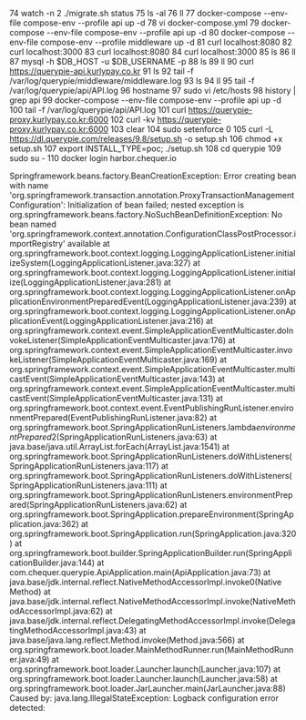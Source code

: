 74  watch -n 2 ./migrate.sh status
   75  ls -al
   76  ll
   77  docker-compose --env-file compose-env  --profile api up -d
   78  vi docker-compose.yml
   79  docker-compose --env-file compose-env  --profile api up -d
   80  docker-compose --env-file compose-env  --profile middleware up -d
   81  curl localhost:8080
   82  curl localhost:3000
   83  curl localhost:8080
   84  curl localhost:3000
   85  ls
   86  ll
   87  mysql -h $DB_HOST -u $DB_USERNAME -p
   88  ls
   89  ll
   90  curl https://querypie-api.kurlypay.co.kr
   91  ls
   92  tail -f /var/log/querypie/middleware/middleware.log
   93  ls
   94  ll
   95  tail -f /var/log/querypie/api/API.log
   96  hostname
   97  sudo vi /etc/hosts
   98  history | grep api
   99  docker-compose --env-file compose-env  --profile api up -d
  100  tail -f /var/log/querypie/api/API.log
  101  curl https://querypie-proxy.kurlypay.co.kr:6000
  102  curl -kv https://querypie-proxy.kurlypay.co.kr:6000
  103  clear
  104  sudo setenforce 0
  105  curl -L https://dl.querypie.com/releases/9.8/setup.sh -o setup.sh
  106  chmod +x setup.sh
  107  export INSTALL_TYPE=poc; ./setup.sh
  108  cd querypie
  109  sudo su -
  110  docker login harbor.chequer.io


Springframework.beans.factory.BeanCreationException: Error creating bean with name 'org.springframework.transaction.annotation.ProxyTransactionManagementConfiguration': Initialization of bean failed; nested exception is org.springframework.beans.factory.NoSuchBeanDefinitionException: No bean named 'org.springframework.context.annotation.ConfigurationClassPostProcessor.importRegistry' available
	at org.springframework.boot.context.logging.LoggingApplicationListener.initializeSystem(LoggingApplicationListener.java:327)
	at org.springframework.boot.context.logging.LoggingApplicationListener.initialize(LoggingApplicationListener.java:281)
	at org.springframework.boot.context.logging.LoggingApplicationListener.onApplicationEnvironmentPreparedEvent(LoggingApplicationListener.java:239)
	at org.springframework.boot.context.logging.LoggingApplicationListener.onApplicationEvent(LoggingApplicationListener.java:216)
	at org.springframework.context.event.SimpleApplicationEventMulticaster.doInvokeListener(SimpleApplicationEventMulticaster.java:176)
	at org.springframework.context.event.SimpleApplicationEventMulticaster.invokeListener(SimpleApplicationEventMulticaster.java:169)
	at org.springframework.context.event.SimpleApplicationEventMulticaster.multicastEvent(SimpleApplicationEventMulticaster.java:143)
	at org.springframework.context.event.SimpleApplicationEventMulticaster.multicastEvent(SimpleApplicationEventMulticaster.java:131)
	at org.springframework.boot.context.event.EventPublishingRunListener.environmentPrepared(EventPublishingRunListener.java:82)
	at org.springframework.boot.SpringApplicationRunListeners.lambda$environmentPrepared$2(SpringApplicationRunListeners.java:63)
	at java.base/java.util.ArrayList.forEach(ArrayList.java:1541)
	at org.springframework.boot.SpringApplicationRunListeners.doWithListeners(SpringApplicationRunListeners.java:117)
	at org.springframework.boot.SpringApplicationRunListeners.doWithListeners(SpringApplicationRunListeners.java:111)
	at org.springframework.boot.SpringApplicationRunListeners.environmentPrepared(SpringApplicationRunListeners.java:62)
	at org.springframework.boot.SpringApplication.prepareEnvironment(SpringApplication.java:362)
	at org.springframework.boot.SpringApplication.run(SpringApplication.java:320)
	at org.springframework.boot.builder.SpringApplicationBuilder.run(SpringApplicationBuilder.java:144)
	at com.chequer.querypie.ApiApplication.main(ApiApplication.java:73)
	at java.base/jdk.internal.reflect.NativeMethodAccessorImpl.invoke0(Native Method)
	at java.base/jdk.internal.reflect.NativeMethodAccessorImpl.invoke(NativeMethodAccessorImpl.java:62)
	at java.base/jdk.internal.reflect.DelegatingMethodAccessorImpl.invoke(DelegatingMethodAccessorImpl.java:43)
	at java.base/java.lang.reflect.Method.invoke(Method.java:566)
	at org.springframework.boot.loader.MainMethodRunner.run(MainMethodRunner.java:49)
	at org.springframework.boot.loader.Launcher.launch(Launcher.java:107)
	at org.springframework.boot.loader.Launcher.launch(Launcher.java:58)
	at org.springframework.boot.loader.JarLauncher.main(JarLauncher.java:88)
Caused by: java.lang.IllegalStateException: Logback configuration error detected:
